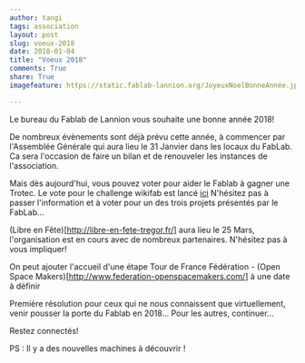 ```yaml
---
author: tangi
tags: association
layout: post
slug: voeux-2018
date: 2018-01-04
title: "Voeux 2018"
comments: True
share: True
imagefeature: https://static.fablab-lannion.org/JoyeuxNoelBonneAnnée.jpg

---
```


Le bureau du Fablab de Lannion vous souhaite une bonne année 2018!

De nombreux évènements sont déjà prévu cette année, à commencer par l'Assemblée Générale qui aura lieu le 31 Janvier dans les locaux du FabLab. Ca sera l'occasion de faire un bilan et de renouveler les instances de l'association.

Mais dès aujourd'hui, vous pouvez voter pour aider le Fablab à gagner une Trotec. Le vote pour le challenge wikifab est lancé [ici](http://blog.wikifab.org/challenge-3-decoupe-laser-avec-trotec/)
N'hésitez pas à passer l'information et à voter pour un des trois projets présentés par le FabLab...

(Libre en Fête)[http://libre-en-fete-tregor.fr/] aura lieu le 25 Mars, l'organisation est en cours avec de nombreux partenaires. N'hésitez pas à vous impliquer!

On peut ajouter l'accueil d'une étape Tour de France Fédération - (Open Space Makers)[http://www.federation-openspacemakers.com/] à une date à définir

Première résolution pour ceux qui ne nous connaissent que virtuellement, venir pousser la porte du Fablab en 2018...
Pour les autres, continuer...


Restez connectés!

PS : Il y a des nouvelles machines à découvrir !

